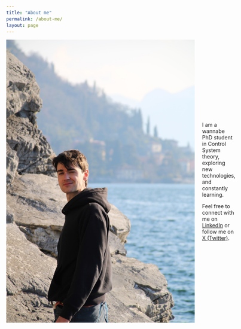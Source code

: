 ```yaml
---
title: "About me"
permalink: /about-me/
layout: page
---
```


<div style="display: flex; align-items: center; gap: 20px;">
  <img src="assets/images/Marco.jpg">
  <div>
    <p>I am a wannabe PhD student in Control System theory, exploring new technologies, and constantly learning.</p>
    <p>Feel free to connect with me on <a href="https://www.linkedin.com/in/marco-d-590a36140/" target="_blank">LinkedIn</a> or follow me on <a href="https://x.com/mvrcodelloro" target="_blank">X (Twitter)</a>.</p>
  </div>
</div>